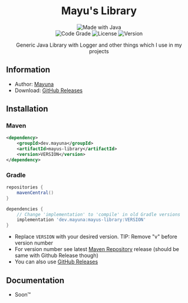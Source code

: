 <p align="center">
  <h1 align="center">Mayu's Library</h1>
</p>
<p align="center">
  <img src="http://ForTheBadge.com/images/badges/made-with-java.svg" alt="Made with Java">
  <br>
  <img src="https://www.code-inspector.com/project/29505/status/svg" alt="Code Grade">
  <img src="https://img.shields.io/github/license/lilmayu/MayusLibrary.svg" alt="License">
  <img src="https://img.shields.io/github/v/release/lilmayu/MayusLibrary.svg" alt="Version">
</p>
<p align="center">
    Generic Java Library with Logger and other things which I use in my projects
</p>

## Information
- Author: [Mayuna](https://mayuna.dev)
- Download: [GitHub Releases](https://github.com/lilmayu/MayusLibrary/releases)

## Installation
### Maven
```xml
<dependency>
    <groupId>dev.mayuna</groupId>
    <artifactId>mayus-library</artifactId>
    <version>VERSION</version>
</dependency>
```
### Gradle
```gradle
repositories {
    mavenCentral()
}

dependencies {
    // Change 'implementation' to 'compile' in old Gradle versions
    implementation 'dev.mayuna:mayus-library:VERSION'
}
```
- Replace `VERSION` with your desired version. TIP: Remove "v" before version number
- For version number see latest [Maven Repository](https://mvnrepository.com/artifact/dev.mayuna/mayus-library) release (should be same with Github Release though)
- You can also use [GitHub Releases](https://github.com/lilmayu/MayusLibrary/releases)

## Documentation
- Soon:tm:
